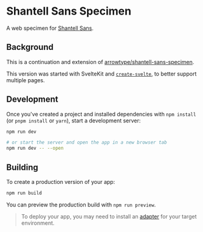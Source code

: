 # Shantell Sans Specimen

A web specimen for [Shantell Sans](http://github.com/arrowtype/shantell-sans).

## Background

This is a continuation and extension of [arrowtype/shantell-sans-specimen](https://github.com/arrowtype/shantell-sans-specimen).

This version was started with SvelteKit and [`create-svelte`](https://github.com/sveltejs/kit/tree/master/packages/create-svelte), to better support multiple pages.

## Development

Once you've created a project and installed dependencies with `npm install` (or `pnpm install` or `yarn`), start a development server:

```bash
npm run dev

# or start the server and open the app in a new browser tab
npm run dev -- --open
```

## Building

To create a production version of your app:

```bash
npm run build
```

You can preview the production build with `npm run preview`.

> To deploy your app, you may need to install an [adapter](https://kit.svelte.dev/docs/adapters) for your target environment.
